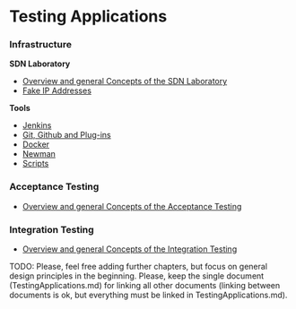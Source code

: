 # Testing Applications


### Infrastructure

**SDN Laboratory**
* [Overview and general Concepts of the SDN Laboratory](./Infrastructure/SdnLaboratory/Overview/Overview.md)
* [Fake IP Addresses](./Infrastructure/SdnLaboratory/IpAddresses/IpAddresses.md)

**Tools**
* [Jenkins](./Infrastructure/Tools/Jenkins/Jenkins.md)
* [Git, Github and Plug-ins](./Infrastructure/Tools/Git/Git.md)
* [Docker](./Infrastructure/Tools/Docker/Docker.md)
* [Newman](./Infrastructure/Tools/Newman/Newman.md)
* [Scripts](./Infrastructure/Tools/Scripts/Scripts.md)


### Acceptance Testing
* [Overview and general Concepts of the Acceptance Testing](./AcceptanceTesting/Overview/Overview.md)


### Integration Testing
* [Overview and general Concepts of the Integration Testing](./IntegrationTesting/Overview/Overview.md)


TODO: Please, feel free adding further chapters, but focus on general design principles in the beginning.
Please, keep the single document (TestingApplications.md) for linking all other documents (linking between documents is ok, but everything must be linked in TestingApplications.md).